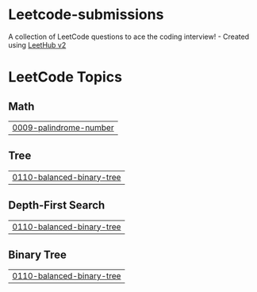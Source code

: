 # Leetcode-submissions
A collection of LeetCode questions to ace the coding interview! - Created using [LeetHub v2](https://github.com/arunbhardwaj/LeetHub-2.0)

<!---LeetCode Topics Start-->
# LeetCode Topics
## Math
|  |
| ------- |
| [0009-palindrome-number](https://github.com/Prashu-jain25/Leetcode-submissions/tree/master/0009-palindrome-number) |
## Tree
|  |
| ------- |
| [0110-balanced-binary-tree](https://github.com/Prashu-jain25/Leetcode-submissions/tree/master/0110-balanced-binary-tree) |
## Depth-First Search
|  |
| ------- |
| [0110-balanced-binary-tree](https://github.com/Prashu-jain25/Leetcode-submissions/tree/master/0110-balanced-binary-tree) |
## Binary Tree
|  |
| ------- |
| [0110-balanced-binary-tree](https://github.com/Prashu-jain25/Leetcode-submissions/tree/master/0110-balanced-binary-tree) |
<!---LeetCode Topics End-->